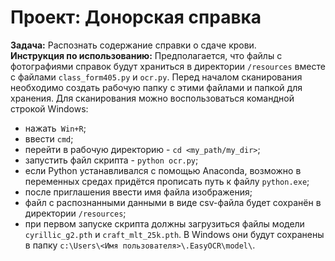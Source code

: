 # Проект: Донорская справка
__Задача:__ Распознать содержание справки о сдаче крови.  
__Инструкция по использованию:__ Предполагается, что файлы с фотографиями справок будут храниться в директории `/resources` вместе с файлами `class_form405.py` и `ocr.py`. Перед началом сканирования необходимо создать рабочую папку с этими файлами и папкой для хранения. Для сканирования можно воспользоваться командной строкой Windows:
* нажать` Win+R`;
* ввести `cmd`;
* перейти в рабочую директорию - `сd <my_path/my_dir>`;
* запустить файл скрипта - `python ocr.py`;
* если Python устанавливался с помощью Anaconda, возможно в переменных средах придётся прописать путь к файлу `python.exe`;
* после приглашения ввести имя файла изображения;
* файл с распознанными данными в виде csv-файла будет сохранён в директории `/resources`;
* при первом запуске скрипта должны загрузиться файлы модели `cyrillic_g2.pth` и `craft_mlt_25k.pth`. В Windows они будут сохранены в папку `c:\Users\<Имя пользователя>\.EasyOCR\model\`. 


